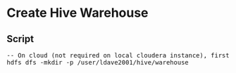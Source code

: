 # Create Hive Warehouse

## Script
<pre>
-- On cloud (not required on local cloudera instance), first crist the local user Hive directory
hdfs dfs -mkdir -p /user/ldave2001/hive/warehouse
</pre>
